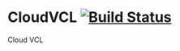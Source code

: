 # CloudVCL [![Build Status](https://travis-ci.org/DSpeichert/cloudvcl.svg?branch=master)](https://travis-ci.org/DSpeichert/cloudvcl)
Cloud VCL
